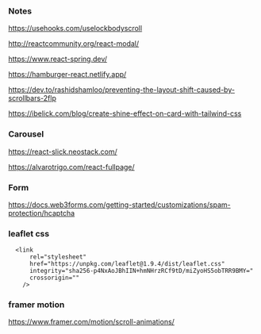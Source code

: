 ### Notes

https://usehooks.com/uselockbodyscroll

http://reactcommunity.org/react-modal/

https://www.react-spring.dev/

https://hamburger-react.netlify.app/

https://dev.to/rashidshamloo/preventing-the-layout-shift-caused-by-scrollbars-2flp

https://ibelick.com/blog/create-shine-effect-on-card-with-tailwind-css

### Carousel

https://react-slick.neostack.com/

https://alvarotrigo.com/react-fullpage/

### Form

https://docs.web3forms.com/getting-started/customizations/spam-protection/hcaptcha

### leaflet css

```
  <link
      rel="stylesheet"
      href="https://unpkg.com/leaflet@1.9.4/dist/leaflet.css"
      integrity="sha256-p4NxAoJBhIIN+hmNHrzRCf9tD/miZyoHS5obTRR9BMY="
      crossorigin=""
    />

```

### framer motion

https://www.framer.com/motion/scroll-animations/

